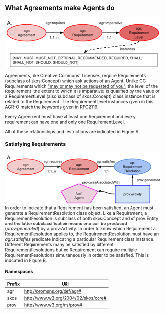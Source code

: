 ## What Agreements make Agents do
![What Agreements make Agents do](what-agreements-make-agents-do.png)

Agreements, like Creative Commons' Licenses, require Requirements (subclass of skos:Concept) which ask actions of an Agent. Unlike CC Requirements which ["may or may not be requested of you"](http://labs.creativecommons.org/demos/ns/), the level of the Requirement (the extent to which it is imparative) is qualified by the value of a RequirementLevel (also subclass of skos:Concept) class instance that is related to the Requirement. The RequirementLevel instances given in this AGR-O match the keywords given in [RFC2119](http://www.ietf.org/rfc/rfc2119.txt).

Every Agreement must have at least one Requirement and every requirement can have one and only one RequirementLevel.

All of these relationships and restrictions are indicated in Figure A.

### Satisfying Requirements
![What Agreements make Agents do 2](what-agreements-make-agents-do-2.png)  
In order to indicate that a Requirement has been satisfied, an Agent must generate a RequirementResolution class object. Like a Requirement, a RequirementResolution is subclass of both skos:Concept and of prov:Entity and the latter subclassification means one can be produced (*prov:generated*) by a prov:Activity. In order to know which Requirement a RequirementResolution applies to, the RequirementResolution must have an *agr:satisfies* predicate indicating a particular Requirement class instance. Different Requirements many be satisfied by different RequirementResolutions but no Requirement can require multiple RequirementResolutions simultaneously in order to be satisfied. This is indcated in Figure B.


#### Namespaces
Prefix | URI
------ | ---
agr | http://promsns.org/def/agr#
skos | http://www.w3.org/2004/02/skos/core#
prov | http://www.w3.org/ns/prov#